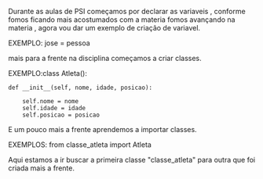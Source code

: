 Durante as aulas de PSI começamos por declarar as variaveis , conforme fomos ficando mais acostumados com a materia fomos avançando na materia , agora vou dar um exemplo de criação de variavel.

EXEMPLO: jose = pessoa

mais para a frente na disciplina começamos a criar classes.

EXEMPLO:class Atleta():

    def __init__(self, nome, idade, posicao):
        
        self.nome = nome
        self.idade = idade
        self.posicao = posicao

E um pouco mais a frente aprendemos a importar classes.

EXEMPLOS: 
from classe_atleta import Atleta   

Aqui estamos a ir buscar a primeira classe "classe_atleta" para outra que foi criada mais a frente.

